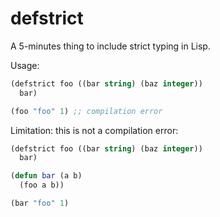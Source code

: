 # defstrict

A 5-minutes thing to include strict typing in Lisp.

Usage:

```lisp
(defstrict foo ((bar string) (baz integer))
  bar)

(foo "foo" 1) ;; compilation error
```

Limitation: this is not a compilation error:

```lisp
(defstrict foo ((bar string) (baz integer))
  bar)

(defun bar (a b)
  (foo a b))

(bar "foo" 1)
```
